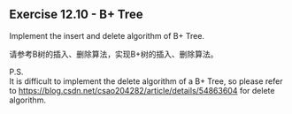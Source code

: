 ## Exercise 12.10 - B+ Tree

Implement the insert and delete algorithm of B+ Tree.

请参考B树的插入、删除算法，实现B+树的插入、删除算法。

P.S.  
It is difficult to implement the delete algorithm of a B+ Tree, 
so please refer to https://blog.csdn.net/csao204282/article/details/54863604
for delete algorithm.
